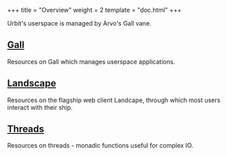 +++
title = "Overview"
weight = 2
template = "doc.html"
+++

Urbit's userspace is managed by Arvo's Gall vane.

## [Gall](/docs/userspace/gall/gall)

Resources on Gall which manages userspace applications.

## [Landscape](/docs/userspace/landscape/_index)

Resources on the flagship web client Landcape, through which most users interact with their ship.

## [Threads](/docs/userspace/threads/_index)

Resources on threads - monadic functions useful for complex IO.
